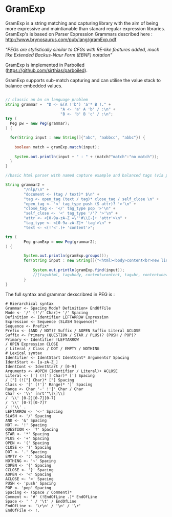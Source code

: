 # GramExp

GramExp is a string matching and capturing library with the aim of being more expressive and maintianable than stanard regular expression libraries. GramExp's is based on Parser Expression Grammars described here : http://www.brynosaurus.com/pub/lang/gramExp.pdf

  _"PEGs are stylistically similar to CFGs with RE-like features added, much like Extended Backus-Naur Form (EBNF) notation"_

GramExp is implemented in Parboiled (https://github.com/sirthias/parboiled).

GramExp supports sub-match capturing and can utilise the value stack to balance embedded values.

```java

// classic an bn cn language problem
String grammar =  "D <- &(A !'b') 'a'* B !." +
                        "A <- 'a' A 'b' / :\n" +
                        "B <- 'b' B 'c' / :\n";
try (
  Peg pw = new Peg(grammar);
) {

  for(String input : new String[]{"abc", "aabbcc", "abbc"}) {
    
    boolean match = gramExp.match(input);
    
    System.out.println(input + " : " + (match?"match":"no match"));
  }
}

//basic html parser with named capture example and balanced tags (via push and pop)

String grammar2 =
        "/nlp/\n" +
        "document <- (tag / text)* $\n" +
        "tag <- open_tag (text / tag)* close_tag / self_close \n" +
        "open_tag <- '<' tag_type push (S attr)? '>'\n" +
        "close_tag <- '</' tag_type pop '>'\n" +
        "self_close <- '<' tag_type '/'? '>'\n" +
        "attr <- <[0-9a-zA-Z =\"'#\\[-]+ 'attr'>\n" +
        "tag_type <- <[0-9a-zA-Z]+ 'tag'>\n" +
        "text <- <(!'<'.)+ 'content'>";

try (
        Peg gramExp = new Peg(grammar2);
) {

        System.out.println(gramExp.groups());
        for(String input : new String[]{"<html><body>content<br>new line<br/>another line<br>badgers</body></html>"}) {
        
            System.out.println(gramExp.find(input));
            //[tag=html, tag=body, content=content, tag=br, content=new line, tag=br, content=another line, tag=br, content=badgers, tag=body, tag=html]
        }
}


```


The full syntax and grammar dexscribred in PEG is :
```
# Hierarchical syntax
Grammar <- Spacing Mode? Definition+ EndOfFile
Mode <- '/' (!'/' Char)+ '/' Spacing
Definition <- Identifier LEFTARROW Expression
Expression <- Sequence (SLASH Sequence)*
Sequence <- Prefix*
Prefix <- (AND / NOT)? Suffix / AOPEN Suffix Literal ACLOSE
Suffix <- Primary (QUESTION / STAR / PLUS)? (PUSH / POP)?
Primary <- Identifier !LEFTARROW
/ OPEN Expression CLOSE
/ Literal / Class / DOT / EMPTY / NOTHING
# Lexical syntax
Identifier <- IdentStart IdentCont* Arguments? Spacing
IdentStart <- [a-zA-Z_]
IdentCont <- IdentStart / [0-9]
Arguments <- AOPEN (Identifier / Literal)+ ACLOSE
Literal <- ['] (!['] Char)* ['] Spacing
/ ["] (!["] Char)* ["] Spacing
Class <- '[' (!']' Range)* ']' Spacing
Range <- Char '-' !']' Char / Char
Char <- '\\' [nrt'"\[\]\\]
/ '\\' [0-2][0-7][0-7]
/ '\\' [0-7][0-7]?
/ !'\\' .
LEFTARROW <- '<-' Spacing
SLASH <- '/' Spacing
AND <- '&' Spacing
NOT <- '!' Spacing
QUESTION <- '?' Spacing
STAR <- '*' Spacing
PLUS <- '+' Spacing
OPEN <- '(' Spacing
CLOSE <- ')' Spacing
DOT <- '.' Spacing
EMPTY <- ':' Spacing
NOTHING <- '~' Spacing
COPEN <- '{' Spacing
CCLOSE <- '}' Spacing
AOPEN <- '<' Spacing
ACLOSE <- '>' Spacing
PUSH <- 'push' Spacing
POP <- 'pop' Spacing
Spacing <- (Space / Comment)*
Comment <- '#' (!EndOfLine .)* EndOfLine
Space <- ' ' / '\t' / EndOfLine
EndOfLine <- '\r\n' / '\n' / '\r'
EndOfFile <- !.

```
